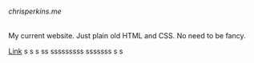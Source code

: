 ###### chrisperkins.me

My current website. Just plain old HTML and CSS. No need to be fancy.

[Link](http://www.chrisperkins.me)
s
s
s
ss
sssssssss
sssssss
s
s
